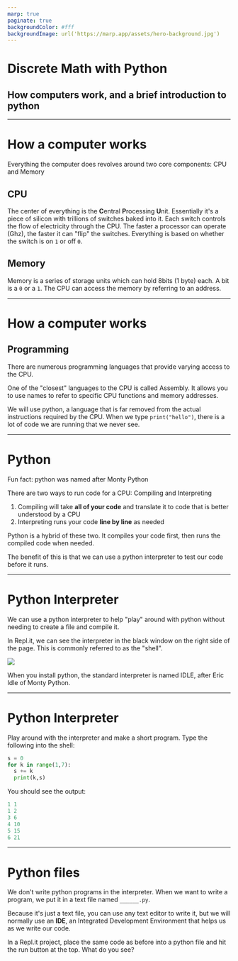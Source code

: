 ```yaml
---
marp: true
paginate: true
backgroundColor: #fff
backgroundImage: url('https://marp.app/assets/hero-background.jpg')
---
```


# Discrete Math with Python

## How computers work, and a brief introduction to python

---
# How a computer works

Everything the computer does revolves around two core components: CPU and Memory

## CPU

The center of everything is the **C**entral **P**rocessing **U**nit. Essentially it's a piece of silicon with trillions of switches baked into it. Each switch controls the flow of electricity through the CPU. The faster a processor can operate (Ghz), the faster it can "flip" the switches. Everything is based on whether the switch is on `1` or off `0`.

## Memory

Memory is a series of storage units which can hold 8bits (1 byte) each. A bit is a `0` or a `1`. The CPU can access the memory by referring to an address.

---

# How a computer works

## Programming

There are numerous programming languages that provide varying access to the CPU.

One of the "closest" languages to the CPU is called Assembly. It allows you to use names to refer to specific CPU functions and memory addresses.

We will use python, a language that is far removed from the actual instructions required by the CPU. When we type `print("hello")`, there is a lot of code we are running that we never see.

---

# Python

Fun fact: python was named after Monty Python

There are two ways to run code for a CPU: Compiling and Interpreting

1. Compiling will take **all of your code** and translate it to code that is better understood by a CPU
2. Interpreting runs your code **line by line** as needed

Python is a hybrid of these two. It compiles your code first, then runs the compiled code when needed.

The benefit of this is that we can use a python interpreter to test our code before it runs.

---

# Python Interpreter

We can use a python interpreter to help "play" around with python without needing to create a file and compile it.

In Repl.it, we can see the interpreter in the black window on the right side of the page. This is commonly referred to as the "shell".

![](https://i.imgur.com/0aLRd8W.png)

When you install python, the standard interpreter is named IDLE, after Eric Idle of Monty Python.

---

# Python Interpreter

Play around with the interpreter and make a short program. Type the following into the shell:

```python
s = 0
for k in range(1,7):
  s += k
  print(k,s)
```

You should see the output:
```python
1 1
1 2
3 6
4 10
5 15
6 21
```

---

# Python files

We don't write python programs in the interpreter. When we want to write a program, we put it in a text file named `______.py`.

Because it's just a text file, you can use any text editor to write it, but we will normally use an **IDE**, an Integrated Development Environment that helps us as we write our code.

In a Repl.it project, place the same code as before into a python file and hit the run button at the top. What do you see?